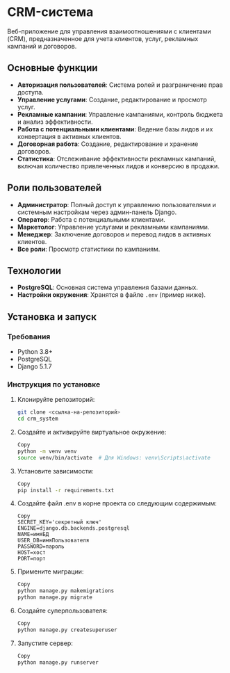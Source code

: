 # CRM-система

Веб-приложение для управления взаимоотношениями с клиентами (CRM), предназначенное для учета клиентов, услуг, рекламных кампаний и договоров.

## Основные функции

- **Авторизация пользователей**: Система ролей и разграничение прав доступа.
- **Управление услугами**: Создание, редактирование и просмотр услуг.
- **Рекламные кампании**: Управление кампаниями, контроль бюджета и анализ эффективности.
- **Работа с потенциальными клиентами**: Ведение базы лидов и их конвертация в активных клиентов.
- **Договорная работа**: Создание, редактирование и хранение договоров.
- **Статистика**: Отслеживание эффективности рекламных кампаний, включая количество привлеченных лидов и конверсию в продажи.

## Роли пользователей

- **Администратор**: Полный доступ к управлению пользователями и системным настройкам через админ-панель Django.
- **Оператор**: Работа с потенциальными клиентами.
- **Маркетолог**: Управление услугами и рекламными кампаниями.
- **Менеджер**: Заключение договоров и перевод лидов в активных клиентов.
- **Все роли**: Просмотр статистики по кампаниям.

## Технологии

- **PostgreSQL**: Основная система управления базами данных.
- **Настройки окружения**: Хранятся в файле `.env` (пример ниже).

## Установка и запуск

### Требования

- Python 3.8+
- PostgreSQL
- Django 5.1.7

### Инструкция по установке

1. Клонируйте репозиторий:
   ```bash
   git clone <ссылка-на-репозиторий>
   cd crm_system
   
2. Создайте и активируйте виртуальное окружение:

    ```bash
    Copy
    python -m venv venv
    source venv/bin/activate  # Для Windows: venv\Scripts\activate
3. Установите зависимости:

    ```bash
    Copy
    pip install -r requirements.txt
4. Создайте файл .env в корне проекта со следующим содержимым:

    ```env
    Copy
    SECRET_KEY='секретный ключ'
    ENGINE=django.db.backends.postgresql
    NAME=имяБД
    USER_DB=имяПользователя
    PASSWORD=пароль
    HOST=хост
    PORT=порт
5. Примените миграции:

    ```bash
    Copy
    python manage.py makemigrations
    python manage.py migrate
6. Создайте суперпользователя:

    ```bash
    Copy
    python manage.py createsuperuser
7. Запустите сервер:

    ```bash
   Copy
   python manage.py runserver